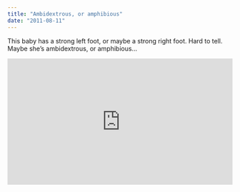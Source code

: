 ```yaml
---
title: "Ambidextrous, or amphibious"
date: "2011-08-11"
---
```


This baby has a strong left foot, or maybe a strong right foot. Hard to tell. Maybe she’s ambidextrous, or amphibious…

<div style="padding:56.25% 0 0 0;position:relative;"><iframe src="https://player.vimeo.com/video/993455328?badge=0&amp;autopause=0&amp;player_id=0&amp;app_id=58479" frameborder="0" allow="autoplay; fullscreen; picture-in-picture; clipboard-write" style="position:absolute;top:0;left:0;width:100%;height:100%;" title="tumblr_lprxeeKVoI1r16syi"></iframe></div><script src="https://player.vimeo.com/api/player.js"></script>
